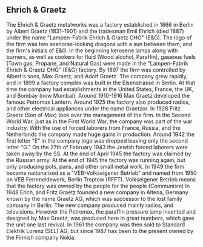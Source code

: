 ## Ehrich & Graetz

The Ehrich & Graetz metalworks was a factory established in 1866 in Berlin by Albert Graetz (1831–1901) and the tradesman Emil Ehrich (died 1887) under the name "Lampen-Fabrik Ehrich & Graetz OHG" (E&G). The logo of the firm was two seahorse-looking dragons with a sun between them, and the firm's initials of E&G.
In the beginning kerosene lamps along with burners, as well as cookers for fluid (Wood alcohol, Paraffin), gaseous fuels (Town gas, Propane, and Natural Gas) were made in the "Lampen-Fabrik Ehrich & Graetz OHG" (E&G) factory. By 1897 the firm was controlled by Albert's sons, Max Graetz, and Adolf Graetz. The company grew rapidly, and in 1899 a factory complex was built in the Elsenstrasse in Berlin. At that time the company had establishments in the United States, France, the UK, and Bombay (now Mumbai). Around 1910-1916 Max Graetz developed the famous Petromax Lantern. Around 1925 the factory also produced radios, and other electrical appliances under the name Graetzor. In 1928 Fritz Graetz (Son of Max) took over the management of the firm.
In the Second World War, just as in the First World War, the company was part of the war industry. With the use of forced laborers from France, Russia, and the Netherlands the company made huge gains in production. Around 1942 the first letter "E" in the company logo was dropped leaving only the second letter "G." On the 27th of February 1943 the Jewish forced laborers were taken away by the SS. At the end of April 1945 the factory was claimed by the Russian army. At the end of 1945 the factory was running again, but only producing pots, pans, and other small metal work.
In 1949 the firm became nationalized as a "VEB-Volkseigener Betrieb" and named from 1950 on VEB Fernmeldewerk, Berlin Treptow (RFFT). Volkseigener Betrieb means that the factory was owned by the people for the people (Communism)
In 1948 Erich, and Fritz Graetz founded a new company in Altena, Germany known by the name Graetz AG, which was successor to the lost family company in Berlin. The new company produced mainly radios, and televisions. However the Petromax, the paraffin pressure lamp invented and designed by Max Graetz, was produced here in great numbers, which gave the unit one last revival. In 1961 the company was then sold to Standard Elektrik Lorenz (SEL) AG, but since 1987 has been to the present owned by the Finnish company Nokia.
